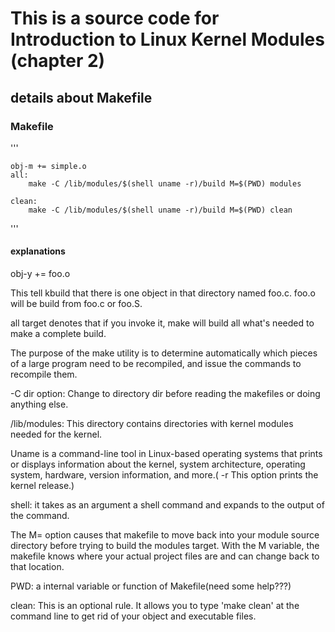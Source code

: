 # This is a source code for  Introduction to Linux Kernel Modules (chapter 2)


## details about Makefile

### Makefile

'''

	obj-m += simple.o
	all:
		make -C /lib/modules/$(shell uname -r)/build M=$(PWD) modules
	
	clean:
		make -C /lib/modules/$(shell uname -r)/build M=$(PWD) clean
  
'''

#### explanations

obj-y += foo.o

This tell kbuild that there is one object in that directory named foo.c. foo.o will be build from foo.c or foo.S.

all target denotes that if you invoke it, make will build all what's needed to make a complete build. 

The purpose of the make utility is to determine automatically which pieces of a large program 
need to be recompiled, and issue the commands to recompile them.

-C dir option: Change to directory dir before reading the makefiles or doing anything else.

/lib/modules: This directory contains directories with kernel modules needed for the kernel.

Uname is a command-line tool in Linux-based operating systems that prints or displays information about the kernel, system architecture, operating system, hardware, version information, and more.( -r This option prints the kernel release.)

shell: it takes as an argument a shell command and expands to the output of the command. 

The M= option causes that makefile to move back into your module source directory before trying to build the modules target.
With the M variable, the makefile knows where your actual project files are and can change back to that location.

 PWD: a internal variable or function of Makefile(need some help???)
 
 clean: This is an optional rule. It allows you to type 'make clean' at the command line to get rid of your object and executable files.
